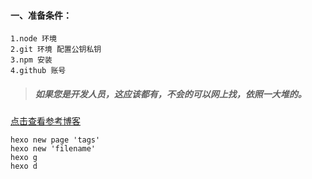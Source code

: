 
#### 一、准备条件：

	1.node 环境
	2.git 环境 配置公钥私钥
	3.npm 安装
	4.github 账号

> ##### 如果您是开发人员，这应该都有，不会的可以网上找，依照一大堆的。


[点击查看参考博客](https://www.cnblogs.com/trista222/p/8017300.html)

```shell
hexo new page 'tags'
hexo new 'filename'   
hexo g   
hexo d   
```